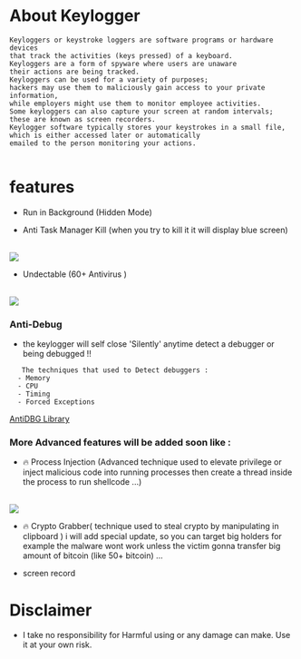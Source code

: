 
# About Keylogger
```
Keyloggers or keystroke loggers are software programs or hardware devices
that track the activities (keys pressed) of a keyboard. 
Keyloggers are a form of spyware where users are unaware
their actions are being tracked. 
Keyloggers can be used for a variety of purposes;
hackers may use them to maliciously gain access to your private information,
while employers might use them to monitor employee activities.
Some keyloggers can also capture your screen at random intervals;
these are known as screen recorders. 
Keylogger software typically stores your keystrokes in a small file,
which is either accessed later or automatically 
emailed to the person monitoring your actions.


```
# features
* Run in Background (Hidden Mode)

* Anti Task Manager Kill (when you try to kill it it will display blue screen)
<br>
<img src="https://github.com/walczy/Skinjbir/blob/main/r2.jpg"></img>
<br>

* Undectable  (60+ Antivirus )

<br>
<img src="https://github.com/walczy/Skinjbir/blob/main/r1.JPG"></img>
<br>

### Anti-Debug
* the keylogger will self close 'Silently' anytime detect a debugger or being debugged !!
```  
   The techniques that used to Detect debuggers :
  - Memory
  - CPU
  - Timing
  - Forced Exceptions
  ```
  [AntiDBG Library](https://github.com/HackOvert/AntiDBG)
### More Advanced features will  be added soon like :
* 🔥 Process Injection (Advanced technique used to elevate privilege or inject malicious code into running processes then create a thread inside the process to run shellcode  ...)
<br>
<img src="https://github.com/walczy/Skinjbir/blob/main/pi.gif"></img>
<br>

* 🔥 Crypto Grabber( technique used to steal crypto by manipulating  in clipboard ) i will add special update, so you can target big holders for example the malware wont work unless the victim gonna transfer big amount of bitcoin (like 50+ bitcoin)  ...

* screen record


# Disclaimer
* I take no responsibility for Harmful using or any damage can make. Use it at your own risk.

